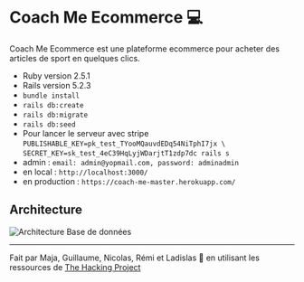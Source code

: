 <h1>Coach Me Ecommerce 💻</h1>

Coach Me Ecommerce est une plateforme ecommerce pour acheter des articles de sport en quelques clics.

* Ruby version 2.5.1
* Rails version 5.2.3
* `bundle install`
* `rails db:create`
* `rails db:migrate`
* `rails db:seed`
* Pour lancer le serveur avec stripe `PUBLISHABLE_KEY=pk_test_TYooMQauvdEDq54NiTphI7jx \`
  `SECRET_KEY=sk_test_4eC39HqLyjWDarjtT1zdp7dc rails s`
* admin : `email: admin@yopmail.com, password: adminadmin`
* en local : `http://localhost:3000/`
* en production : `https://coach-me-master.herokuapp.com/`

<h2>Architecture</h2>

![Architecture Base de données](app/assets/images/db.png)

--------

Fait par Maja, Guillaume, Nicolas, Rémi et Ladislas 🤙 en utilisant les ressources de [The Hacking Project](https://www.thehackingproject.org)
